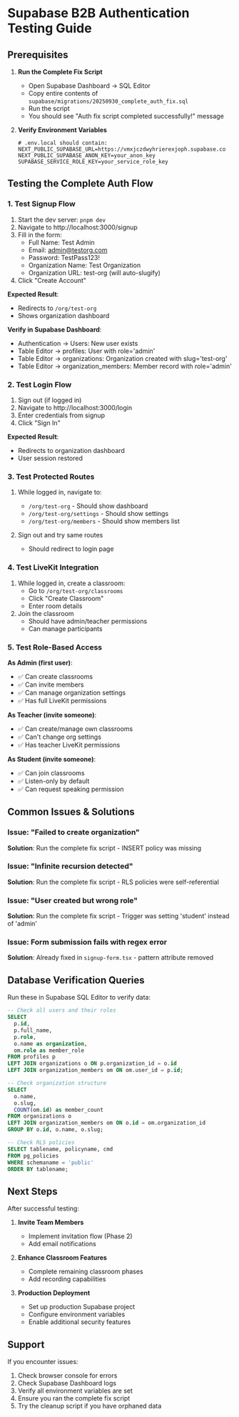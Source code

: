 # Supabase B2B Authentication Testing Guide

## Prerequisites

1. **Run the Complete Fix Script**
   - Open Supabase Dashboard → SQL Editor
   - Copy entire contents of `supabase/migrations/20250930_complete_auth_fix.sql`
   - Run the script
   - You should see "Auth fix script completed successfully!" message

2. **Verify Environment Variables**
   ```env
   # .env.local should contain:
   NEXT_PUBLIC_SUPABASE_URL=https://vmxjczdwyhrierexjoph.supabase.co
   NEXT_PUBLIC_SUPABASE_ANON_KEY=your_anon_key
   SUPABASE_SERVICE_ROLE_KEY=your_service_role_key
   ```

## Testing the Complete Auth Flow

### 1. Test Signup Flow

1. Start the dev server: `pnpm dev`
2. Navigate to http://localhost:3000/signup
3. Fill in the form:
   - Full Name: Test Admin
   - Email: admin@testorg.com
   - Password: TestPass123!
   - Organization Name: Test Organization
   - Organization URL: test-org (will auto-slugify)
4. Click "Create Account"

**Expected Result**:

- Redirects to `/org/test-org`
- Shows organization dashboard

**Verify in Supabase Dashboard**:

- Authentication → Users: New user exists
- Table Editor → profiles: User with role='admin'
- Table Editor → organizations: Organization created with slug='test-org'
- Table Editor → organization_members: Member record with role='admin'

### 2. Test Login Flow

1. Sign out (if logged in)
2. Navigate to http://localhost:3000/login
3. Enter credentials from signup
4. Click "Sign In"

**Expected Result**:

- Redirects to organization dashboard
- User session restored

### 3. Test Protected Routes

1. While logged in, navigate to:
   - `/org/test-org` - Should show dashboard
   - `/org/test-org/settings` - Should show settings
   - `/org/test-org/members` - Should show members list

2. Sign out and try same routes
   - Should redirect to login page

### 4. Test LiveKit Integration

1. While logged in, create a classroom:
   - Go to `/org/test-org/classrooms`
   - Click "Create Classroom"
   - Enter room details
2. Join the classroom
   - Should have admin/teacher permissions
   - Can manage participants

### 5. Test Role-Based Access

**As Admin (first user)**:

- ✅ Can create classrooms
- ✅ Can invite members
- ✅ Can manage organization settings
- ✅ Has full LiveKit permissions

**As Teacher (invite someone)**:

- ✅ Can create/manage own classrooms
- ✅ Can't change org settings
- ✅ Has teacher LiveKit permissions

**As Student (invite someone)**:

- ✅ Can join classrooms
- ✅ Listen-only by default
- ✅ Can request speaking permission

## Common Issues & Solutions

### Issue: "Failed to create organization"

**Solution**: Run the complete fix script - INSERT policy was missing

### Issue: "Infinite recursion detected"

**Solution**: Run the complete fix script - RLS policies were self-referential

### Issue: "User created but wrong role"

**Solution**: Run the complete fix script - Trigger was setting 'student' instead of 'admin'

### Issue: Form submission fails with regex error

**Solution**: Already fixed in `signup-form.tsx` - pattern attribute removed

## Database Verification Queries

Run these in Supabase SQL Editor to verify data:

```sql
-- Check all users and their roles
SELECT
  p.id,
  p.full_name,
  p.role,
  o.name as organization,
  om.role as member_role
FROM profiles p
LEFT JOIN organizations o ON p.organization_id = o.id
LEFT JOIN organization_members om ON om.user_id = p.id;

-- Check organization structure
SELECT
  o.name,
  o.slug,
  COUNT(om.id) as member_count
FROM organizations o
LEFT JOIN organization_members om ON o.id = om.organization_id
GROUP BY o.id, o.name, o.slug;

-- Check RLS policies
SELECT tablename, policyname, cmd
FROM pg_policies
WHERE schemaname = 'public'
ORDER BY tablename;
```

## Next Steps

After successful testing:

1. **Invite Team Members**
   - Implement invitation flow (Phase 2)
   - Add email notifications

2. **Enhance Classroom Features**
   - Complete remaining classroom phases
   - Add recording capabilities

3. **Production Deployment**
   - Set up production Supabase project
   - Configure environment variables
   - Enable additional security features

## Support

If you encounter issues:

1. Check browser console for errors
2. Check Supabase Dashboard logs
3. Verify all environment variables are set
4. Ensure you ran the complete fix script
5. Try the cleanup script if you have orphaned data
